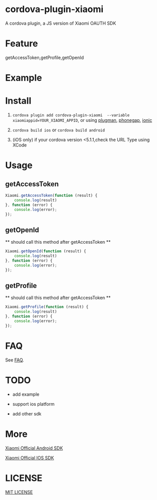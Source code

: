 # cordova-plugin-xiaomi

A cordova plugin, a JS version of Xiaomi OAUTH SDK

# Feature

getAccessToken,getProfile,getOpenId

# Example



# Install

1. ```cordova plugin add cordova-plugin-xiaomi  --variable xiaomiappid=YOUR_XIAOMI_APPID```, or using [plugman](https://npmjs.org/package/plugman), [phonegap](https://npmjs.org/package/phonegap), [ionic](http://ionicframework.com/)

2. ```cordova build ios``` or ```cordova build android```

3. (iOS only) if your cordova version <5.1.1,check the URL Type using XCode

# Usage

## getAccessToken
```Javascript
Xiaomi.getAccessToken(function (result) {
    console.log(result)
}, function (error) {
    console.log(error);
});
```

## getOpenId 

** should call this method after getAccessToken **

```Javascript
Xiaomi.getOpenId(function (result) {
    console.log(result)
}, function (error) {
    console.log(error);
});
```

## getProfile

** should call this method after getAccessToken **

```Javascript
Xiaomi.getProfile(function (result) {
    console.log(result)
}, function (error) {
    console.log(error);
});
```



# FAQ

See [FAQ](https://github.com/jasonz1987/cordova-plugin-xiaomi/wiki/FAQ).

# TODO

+ add example

+ support ios platform

+ add other sdk

# More

[Xiaomi Official Android SDK](https://github.com/xiaomipassport/oauth-Android-sdk)

[Xiaomi Official IOS SDK](https://github.com/xiaomipassport/oauth-iOS-sdk)

# LICENSE

[MIT LICENSE](http://opensource.org/licenses/MIT)
